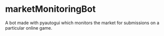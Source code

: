 # marketMonitoringBot
A bot made with pyautogui which monitors the market for submissions on a particular online game. 
